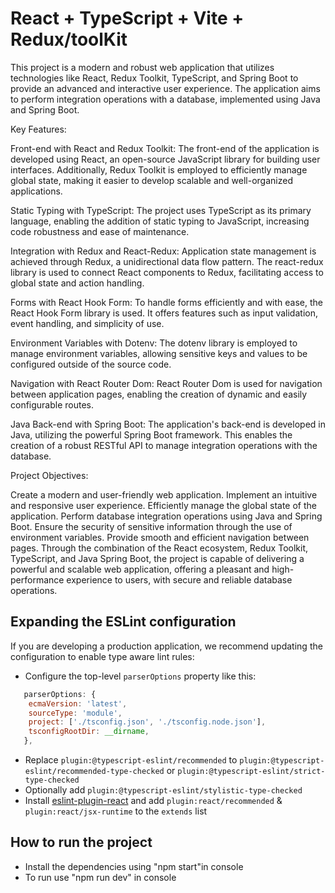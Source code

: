 # React + TypeScript + Vite + Redux/toolKit

This project is a modern and robust web application that utilizes technologies like React, Redux Toolkit, TypeScript, and Spring Boot to provide an advanced and interactive user experience. The application aims to perform integration operations with a database, implemented using Java and Spring Boot.

Key Features:

Front-end with React and Redux Toolkit: The front-end of the application is developed using React, an open-source JavaScript library for building user interfaces. Additionally, Redux Toolkit is employed to efficiently manage global state, making it easier to develop scalable and well-organized applications.

Static Typing with TypeScript: The project uses TypeScript as its primary language, enabling the addition of static typing to JavaScript, increasing code robustness and ease of maintenance.

Integration with Redux and React-Redux: Application state management is achieved through Redux, a unidirectional data flow pattern. The react-redux library is used to connect React components to Redux, facilitating access to global state and action handling.

Forms with React Hook Form: To handle forms efficiently and with ease, the React Hook Form library is used. It offers features such as input validation, event handling, and simplicity of use.

Environment Variables with Dotenv: The dotenv library is employed to manage environment variables, allowing sensitive keys and values to be configured outside of the source code.

Navigation with React Router Dom: React Router Dom is used for navigation between application pages, enabling the creation of dynamic and easily configurable routes.

Java Back-end with Spring Boot: The application's back-end is developed in Java, utilizing the powerful Spring Boot framework. This enables the creation of a robust RESTful API to manage integration operations with the database.

Project Objectives:

Create a modern and user-friendly web application.
Implement an intuitive and responsive user experience.
Efficiently manage the global state of the application.
Perform database integration operations using Java and Spring Boot.
Ensure the security of sensitive information through the use of environment variables.
Provide smooth and efficient navigation between pages.
Through the combination of the React ecosystem, Redux Toolkit, TypeScript, and Java Spring Boot, the project is capable of delivering a powerful and scalable web application, offering a pleasant and high-performance experience to users, with secure and reliable database operations.

## Expanding the ESLint configuration

If you are developing a production application, we recommend updating the configuration to enable type aware lint rules:

- Configure the top-level `parserOptions` property like this:

```js
   parserOptions: {
    ecmaVersion: 'latest',
    sourceType: 'module',
    project: ['./tsconfig.json', './tsconfig.node.json'],
    tsconfigRootDir: __dirname,
   },
```

- Replace `plugin:@typescript-eslint/recommended` to `plugin:@typescript-eslint/recommended-type-checked` or `plugin:@typescript-eslint/strict-type-checked`
- Optionally add `plugin:@typescript-eslint/stylistic-type-checked`
- Install [eslint-plugin-react](https://github.com/jsx-eslint/eslint-plugin-react) and add `plugin:react/recommended` & `plugin:react/jsx-runtime` to the `extends` list

## How to run the project

- Install the dependencies using "npm start"in console
- To run use "npm run dev" in console
